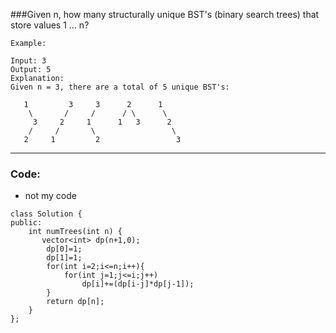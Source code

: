 ###Given n, how many structurally unique BST's (binary search trees) that store values 1 ... n?

```
Example:

Input: 3
Output: 5
Explanation:
Given n = 3, there are a total of 5 unique BST's:

   1         3     3      2      1
    \       /     /      / \      \
     3     2     1      1   3      2
    /     /       \                 \
   2     1         2                 3
```

---

### Code:

- not my code
```
class Solution {
public:
    int numTrees(int n) {
       vector<int> dp(n+1,0);
        dp[0]=1;
        dp[1]=1;
        for(int i=2;i<=n;i++){
            for(int j=1;j<=i;j++)
                dp[i]+=(dp[i-j]*dp[j-1]);
        }
        return dp[n];
    }
};
```
